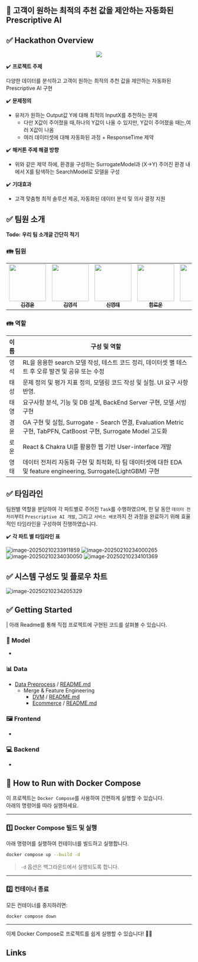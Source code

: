 ## 🤖 고객이 원하는 최적의 추천 값을 제안하는 자동화된 Prescriptive AI



## ✅ Hackathon Overview

<p align="center"><img src="https://github.com/user-attachments/assets/6babcaa4-fbc4-43fb-ba80-9492418b59d3" style="max-width: 100%; height: auto;"></p>


✔️ **프로젝트 주제**

다양한 데이터를 분석하고 고객이 원하는 최적의 추천 값을 제안하는 자동화된 Prescriptive AI 구현



✔️ **문제정의**

- 유저가 원하는 Output값 Y에 대해 최적의 InputX를 추천하는 문제 
  - 다만 X값이 주어졌을 때,하나의 Y값이 나올 수 있지만, Y값이 주어졌을 때는,여러 X값이 나옴 
  - 여러 데이터셋에 대해 자동화된 과정 + ResponseTime 제약


✔️ **해커톤 주제 해결 방향**
- 위와 같은 제약 하에, 환경을 구성하는 SurrogateModel과 (X→Y)
주어진 환경 내에서 X를 탐색하는 SearchModel로 모델을 구성


✔️ **기대효과**

- 고객 맞춤형 최적 솔루션 제공, 자동화된 데이터 분석 및 의사 결정 지원



## ✅ 팀원 소개

**Todo:** **우리 팀 소개글 간단히 적기**

### 👪 팀원

<table>
  <tr>
    <td align="center"><a href="https://github.com/kkyungyoon"><img src="https://github.com/kkyungyoon.png" width="100px;" alt=""/><br /><sub><b>김경윤</b></sub></a><br /><a href="https://github.com/kkyungyoon" title="Code"></td>
    <td align="center"><a href="https://github.com/kimyoungseok3232"><img src="https://github.com/kimyoungseok3232.png" width="100px;" alt=""/><br /><sub><b>김영석</b></sub></a><br /><a href="https://github.com/kimyoungseok3232" title="Code"></td>
    <td align="center"><a href="https://github.com/Dangtae"><img src="https://github.com/Dangtae.png" width="100px;" alt=""/><br /><sub><b>신영태</b></sub></a><br /><a href="https://github.com/Dangtae" title="Code"></td>
    <td align="center"><a href="https://github.com/andantecode"><img src="https://github.com/andantecode.png" width="100px;" alt=""/><br /><sub><b>함로운</b></sub></a><br /><a href="https://github.com/andantecode" title="Code"></td>
     <td align="center"><a href="https://github.com/randfo42"><img src="https://github.com/randfo42.png" width="100px;" alt=""/><br /><sub><b>김태성</b></sub></a><br /><a href="https://github.com/randfo42" title="Code"></td>
	  <td align="center"><a href="https://github.com/taeyoung1005"><img src="https://github.com/taeyoung1005.png" width="100px;" alt=""/><br /><sub><b>박태영</b></sub></a><br /><a href="https://github.com/taeyoung1005" title="Code"></td>
  </tr>
</table>

### 👪 역할

| 이름 | 구성 및 역할                                                 |
| :--- | ------------------------------------------------------------ |
| 영석 | RL을 응용한 search 모델 작성, 테스트 코드 정리, 데이터셋 별 테스트 후 오류 발견 및 공유 또는 수정 |
| 태성 | 문제 정의 및 평가 지표 정의, 모델링 코드 작성 및 실험. UI 요구 사항 반영. |
| 태영 | 요구사항 분석, 기능 및 DB 설계, BackEnd Server 구현, 모델 서빙 구현 |
| 경윤 | GA 구현 및 실험, Surrogate - Search 연결, Evaluation Metric 구현, TabPFN, CatBoost 구현, Surrogate Model 고도화 |
| 로운 | React & Chakra UI를 활용한 웹 기반 User-interface 개발       |
| 영태 | 데이터 전처리 자동화 구현 및 최적화, 타 팀 데이터셋에 대한 EDA 및 feature engineering, Surrogate(LightGBM) 구현 |



## ✅ 타임라인

팀원별 역할을 분담하여 각 파트별로 주어진 `Task`를 수행하였으며, 한 달 동안 `데이터 전처리`부터 `Prescriptive AI 개발`, 그리고 `서비스 배포`까지 전 과정을 완료하기 위해 효율적인 타임라인을 구성하여 진행하였습니다.

✔️ **각 파트 별 타임라인 표**

![image-20250210233911859](https://github.com/user-attachments/assets/10166b51-28dd-485b-83be-a59ef632c0e3)
![image-20250210234000265](https://github.com/user-attachments/assets/ec5ffaa0-2a0b-48bf-bdd6-f7ec05e54b1e)
![image-20250210234030050](https://github.com/user-attachments/assets/b6336412-11f9-46b1-abdc-41765cc3df7b)
![image-20250210234101369](https://github.com/user-attachments/assets/4905c9af-c6f5-4c1c-a02c-e0d1385ce8c2)





## ✅ 시스템 구성도 및 플로우 차트


![image-20250210234205329](https://github.com/user-attachments/assets/b6c54b76-91dd-4efd-a036-e72d92a08d25)






## ✅ Getting Started

| 아래 Readme를 통해 직접 프로젝트에 구현된 코드를 살펴볼 수 있습니다.

### 💫 Model

- 

### 📊 Data

- [Data Preprocess](https://github.com/boostcampaitech7/level4-cv-finalproject-hackathon-cv-06-lv3/tree/main/argmax_mini/hackathon/src/preprocess) / [README.md]()
  - Merge & Feature Engineering
    - [DVM](https://github.com/boostcampaitech7/level4-cv-finalproject-hackathon-cv-06-lv3/tree/main/argmax_mini/hackathon/src/preprocess/dvm) / [README.md](https://github.com/boostcampaitech7/level4-cv-finalproject-hackathon-cv-06-lv3/blob/main/argmax_mini/hackathon/src/preprocess/dvm/README.md)
    - [Ecommerce](https://github.com/boostcampaitech7/level4-cv-finalproject-hackathon-cv-06-lv3/tree/main/argmax_mini/hackathon/src/preprocess/ecommerce) / [README.md](https://github.com/boostcampaitech7/level4-cv-finalproject-hackathon-cv-06-lv3/blob/main/argmax_mini/hackathon/src/preprocess/ecommerce/README.md)

### 🖼️ Frontend

- 

### 💻 Backend

- 

## 🚀 How to Run with Docker Compose  

이 프로젝트는 `Docker Compose`를 사용하여 간편하게 실행할 수 있습니다.  
아래의 명령어를 따라 실행하세요.  

---

### 1️⃣ **Docker Compose 빌드 및 실행**  
아래 명령어를 실행하여 컨테이너를 빌드하고 실행합니다.  
```bash
docker compose up --build -d
```
> `-d` 옵션은 백그라운드에서 실행되도록 합니다.

---

### 2️⃣ **컨테이너 종료**  
모든 컨테이너를 중지하려면:  
```bash
docker compose down
```

---

이제 Docker Compose로 프로젝트를 쉽게 실행할 수 있습니다! 🚀🔥

## Links
